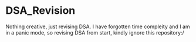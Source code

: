 # DSA_Revision
Nothing creative, just revising DSA.
I have forgotten time compleity and I am in a panic mode, so revising DSA from start, kindly ignore this repository:/
